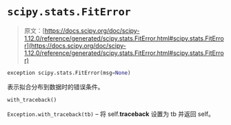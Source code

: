 # `scipy.stats.FitError`

> 原文：[https://docs.scipy.org/doc/scipy-1.12.0/reference/generated/scipy.stats.FitError.html#scipy.stats.FitError](https://docs.scipy.org/doc/scipy-1.12.0/reference/generated/scipy.stats.FitError.html#scipy.stats.FitError)

```py
exception scipy.stats.FitError(msg=None)
```

表示拟合分布到数据时的错误条件。

```py
with_traceback()
```

`Exception.with_traceback(tb)` – 将 self.__traceback__ 设置为 tb 并返回 self。

